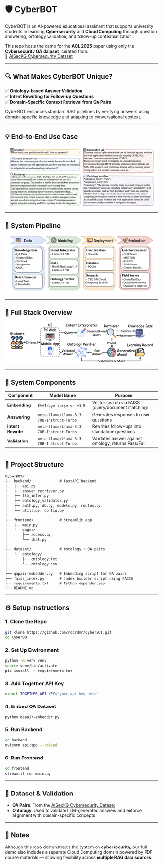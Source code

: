 
# 🛡️ CyberBOT

CyberBOT is an AI-powered educational assistant that supports university students in learning **Cybersecurity** and **Cloud Computing** through question answering, ontology validation, and follow-up contextualization.

This repo hosts the demo for the **ACL 2025** paper using only the **Cybersecurity QA dataset**, curated from:  
🔗 [AISecKG Cybersecurity Dataset](https://github.com/garima0106/AISecKG-cybersecurity-dataset)

---

## 🔍 What Makes CyberBOT Unique?

✅ **Ontology-based Answer Validation**  
✅ **Intent Rewriting for Follow-up Questions**  
✅ **Domain-Specific Context Retrieval from QA Pairs**  

CyberBOT enhances standard RAG pipelines by verifying answers using domain-specific knowledge and adapting to conversational context.

---

## 💡 End-to-End Use Case

![case](./images/case.png)

---

## 🧠 System Pipeline

![pipeline](./images/pipeline.png)

---

## 🧩 Full Stack Overview

![illustration](./images/illustration.png)

---

## 🧱 System Components

| Component         | Model Name                                    | Purpose                                                    |
|------------------|-----------------------------------------------|------------------------------------------------------------|
| **Embedding**     | `BAAI/bge-large-en-v1.5`                       | Vector search via FAISS (query/document matching)         |
| **Answering**     | `meta-llama/Llama-3.3-70B-Instruct-Turbo`      | Generates responses to user questions                      |
| **Intent Rewrite**| `meta-llama/Llama-3.3-70B-Instruct-Turbo`      | Rewrites follow-ups into standalone questions              |
| **Validation**    | `meta-llama/Llama-3.3-70B-Instruct-Turbo`      | Validates answer against ontology, returns Pass/Fail       |

---

## 📁 Project Structure

```
CyberBOT/
├── backend/             # FastAPI backend
│   ├── api.py
│   ├── answer_retriever.py
│   ├── llm_infer.py
│   ├── ontology_validator.py
│   ├── auth.py, db.py, models.py, routes.py
│   └── utils.py, config.py
│
├── frontend/            # Streamlit app
│   ├── main.py
│   └── pages/
│       ├── access.py
│       └── chat.py
│
├── dataset/             # Ontology + QA pairs
│   └── ontology/
│       ├── ontology.txt
│       └── ontology.csv
│
├── qapair-embedder.py   # Embedding script for QA pairs
├── faiss_index.py       # Index builder script using FAISS
├── requirements.txt     # Python dependencies
└── README.md
```

---

## ⚙️ Setup Instructions

### 1. Clone the Repo

```bash
git clone https://github.com/rccrdmr/CyberBOT.git
cd CyberBOT
```

### 2. Set Up Environment

```bash
python -m venv venv
source venv/bin/activate
pip install -r requirements.txt
```

### 3. Add Together API Key

```bash
export TOGETHER_API_KEY="your-api-key-here"
```

### 4. Embed QA Dataset

```bash
python qapair-embedder.py
```

### 5. Run Backend

```bash
cd backend
uvicorn api:app --reload
```

### 6. Run Frontend

```bash
cd frontend
streamlit run main.py
```

---

## 🧠 Dataset & Validation

- **QA Pairs**: From the [AISecKG Cybersecurity Dataset](https://github.com/garima0106/AISecKG-cybersecurity-dataset)
- **Ontology**: Used to validate LLM-generated answers and enforce alignment with domain-specific concepts

---

## 📌 Notes

Although this repo demonstrates the system on **cybersecurity**, our full demo also includes a separate Cloud Computing domain powered by PDF course materials — showing flexibility across **multiple RAG data sources**.

